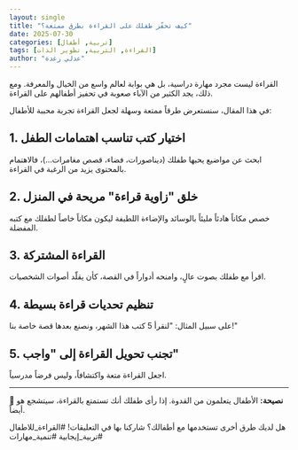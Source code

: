 ```yaml
---
layout: single
title: "كيف تحفّز طفلك على القراءة بطرق ممتعة؟"
date: 2025-07-30
categories: [تربية, أطفال]
tags: [القراءة, التربية, تطوير الذات]
author: "عدلي رغدة"
---
```


القراءة ليست مجرد مهارة دراسية، بل هي بوابة لعالم واسع من الخيال والمعرفة. ومع ذلك، يجد الكثير من الآباء صعوبة في تحفيز أطفالهم على القراءة.

في هذا المقال، سنستعرض طرقاً ممتعة وسهلة لجعل القراءة تجربة محببة للأطفال:

## 1. اختيار كتب تناسب اهتمامات الطفل
ابحث عن مواضيع يحبها طفلك (ديناصورات، فضاء، قصص مغامرات...)، فالاهتمام بالمحتوى يزيد من الرغبة في القراءة.

## 2. خلق "زاوية قراءة" مريحة في المنزل
خصص مكاناً هادئاً مليئاً بالوسائد والإضاءة اللطيفة ليكون مكاناً خاصاً لطفلك مع كتبه المفضلة.

## 3. القراءة المشتركة
اقرأ مع طفلك بصوت عالٍ، وامنحه أدواراً في القصة، كأن يقلّد أصوات الشخصيات.

## 4. تنظيم تحديات قراءة بسيطة
على سبيل المثال: "لنقرأ 5 كتب هذا الشهر، ونصنع بعدها قصة خاصة بنا!"

## 5. تجنب تحويل القراءة إلى "واجب"
اجعل القراءة متعة واكتشافاً، وليس فرضاً مدرسياً.

---

🌟 **نصيحة:** الأطفال يتعلمون من القدوة. إذا رأى طفلك أنك تستمتع بالقراءة، سيتشجع هو أيضاً.

هل لديك طرق أخرى تستخدمها مع أطفالك؟ شاركنا بها في التعليقات!
#القراءة_للاطفال #تربية_إيجابية #تنمية_مهارات
